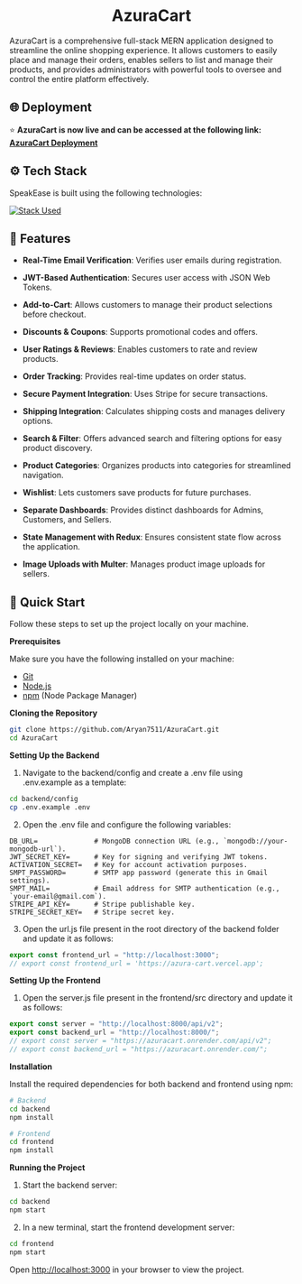 <h1 align="center">AzuraCart</h1>

AzuraCart is a comprehensive full-stack MERN application designed to streamline the online shopping experience. It allows customers to easily place and manage their orders, enables sellers to list and manage their products, and provides administrators with powerful tools to oversee and control the entire platform effectively.

## 🌐 Deployment

⭐️ **AzuraCart is now live and can be accessed at the following link: [AzuraCart Deployment](https://azura-cart.vercel.app/)**

## <a name="tech-stack">⚙️ Tech Stack</a>
SpeakEase is built using the following technologies:

[![Stack Used](https://skillicons.dev/icons?i=react,redux,html,js,tailwind,nodejs,express,npm,mongodb,gmail,vercel)](https://skillicons.dev)

## <a name="features">🔋 **Features**</a>

- **Real-Time Email Verification**: Verifies user emails during registration.

- **JWT-Based Authentication**: Secures user access with JSON Web Tokens.

- **Add-to-Cart**: Allows customers to manage their product selections before checkout.

- **Discounts & Coupons**: Supports promotional codes and offers.

- **User Ratings & Reviews**: Enables customers to rate and review products.

- **Order Tracking**: Provides real-time updates on order status.

- **Secure Payment Integration**: Uses Stripe for secure transactions.

- **Shipping Integration**: Calculates shipping costs and manages delivery options.

- **Search & Filter**: Offers advanced search and filtering options for easy product discovery.

- **Product Categories**: Organizes products into categories for streamlined navigation.

- **Wishlist**: Lets customers save products for future purchases.

- **Separate Dashboards**: Provides distinct dashboards for Admins, Customers, and Sellers.

- **State Management with Redux**: Ensures consistent state flow across the application.

- **Image Uploads with Multer**: Manages product image uploads for sellers.


## <a name="quick-start">🤸 Quick Start</a>

Follow these steps to set up the project locally on your machine.

**Prerequisites**

Make sure you have the following installed on your machine:

- [Git](https://git-scm.com/)
- [Node.js](https://nodejs.org/en)
- [npm](https://www.npmjs.com/) (Node Package Manager)

**Cloning the Repository**

```bash
git clone https://github.com/Aryan7511/AzuraCart.git
cd AzuraCart
```

**Setting Up the Backend**

1. Navigate to the backend/config and create a .env file using .env.example as a template:
   
```bash
cd backend/config
cp .env.example .env
```
2. Open the .env file and configure the following variables:
```env
DB_URL=              # MongoDB connection URL (e.g., `mongodb://your-mongodb-url`).
JWT_SECRET_KEY=      # Key for signing and verifying JWT tokens.
ACTIVATION_SECRET=   # Key for account activation purposes.
SMPT_PASSWORD=       # SMTP app password (generate this in Gmail settings).
SMPT_MAIL=           # Email address for SMTP authentication (e.g., `your-email@gmail.com`).
STRIPE_API_KEY=      # Stripe publishable key.
STRIPE_SECRET_KEY=   # Stripe secret key.
```
3. Open the url.js file present in the root directory of the backend folder and update it as follows:
```javascript
export const frontend_url = "http://localhost:3000";
// export const frontend_url = 'https://azura-cart.vercel.app';
```
**Setting Up the Frontend**
   
1. Open the server.js file present in the frontend/src directory and update it as follows:
```javascript
export const server = "http://localhost:8000/api/v2";
export const backend_url = "http://localhost:8000/";
// export const server = "https://azuracart.onrender.com/api/v2";
// export const backend_url = "https://azuracart.onrender.com/";
```

**Installation**

Install the required dependencies for both backend and frontend using npm:

```bash
# Backend
cd backend
npm install

# Frontend
cd frontend
npm install
```


**Running the Project**
1. Start the backend server:
```bash
cd backend
npm start
```
2. In a new terminal, start the frontend development server:
```bash
cd frontend
npm start
```  

Open [http://localhost:3000](http://localhost:3000) in your browser to view the project.
